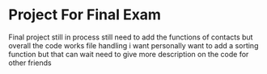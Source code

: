 # Project For Final Exam
Final project still in process
still need to add the functions of contacts but overall the code works 
file handling i want personally want to add a sorting function but that can wait
need to give more description on the code for other friends
